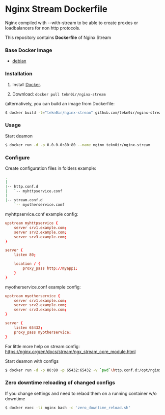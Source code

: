 # Nginx Stream Dockerfile
Nginx compiled with --with-stream to be able to create proxies or loadbalancers for non http protocols.

This repository contains **Dockerfile** of Nginx Stream

### Base Docker Image

* [debian](https://hub.docker.com/_/debian/)


### Installation

1. Install [Docker](https://www.docker.com/).

2. Download: `docker pull tekn0ir/nginx-stream`

(alternatively, you can build an image from Dockerfile: 
```bash
$ docker build -t="tekn0ir/nginx-stream" github.com/tekn0ir/nginx-stream
```

### Usage

Start deamon
```bash
$ docker run -d -p 0.0.0.0:80:80 --name nginx tekn0ir/nginx-stream
```

### Configure
Create configuration files in folders example:
```bash
.
|
|-- http.conf.d
|   `-- myhttpservice.conf
|
|-- stream.conf.d
    `-- myotherservice.conf
```

myhttpservice.conf example config:
```conf
upstream myhttpservice {
    server srv1.example.com;
    server srv2.example.com;
    server srv3.example.com;
}

server {
    listen 80;

    location / {
        proxy_pass http://myapp1;
    }
}
```

myotherservice.conf example config:
```conf
upstream myotherservice {
    server srv1.example.com;
    server srv2.example.com;
    server srv3.example.com;
}

server {
    listen 65432;
    proxy_pass myotherservice;
}
```
For little more help on stream config:
https://nginx.org/en/docs/stream/ngx_stream_core_module.html

Start deamon with configs
```bash
$ docker run -d -p 80:80 -p 65432:65432 -v `pwd`\http.conf.d:/opt/nginx/http.conf.d  -v `pwd`\stream.conf.d:/opt/nginx/stream.conf.d --name nginx tekn0ir/nginx-stream
```

### Zero downtime reloading of changed configs
If you change settings and need to relaod them on a running container w/o downtime
```bash
$ docker exec -ti nginx bash -c 'zero_downtime_reload.sh'
```